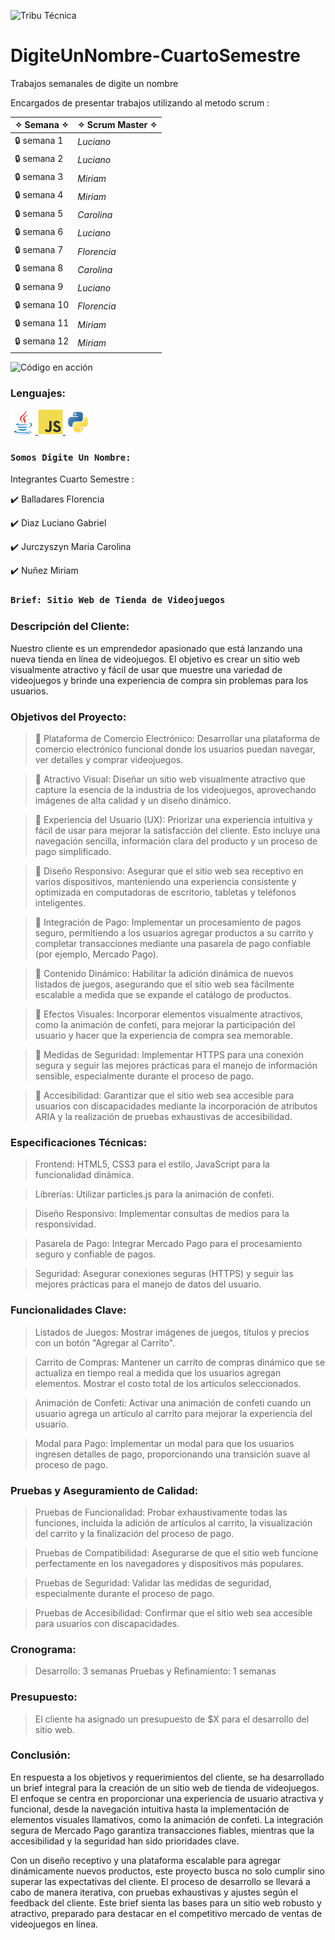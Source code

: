 
![Tribu Técnica](https://github.com/CodeSystem2022/DigiteUnNombre-TercerSemestre/assets/112590235/16335371-7ef6-475e-8733-2303b90f10df)






# DigiteUnNombre-CuartoSemestre

Trabajos semanales de digite un nombre

Encargados de presentar trabajos utilizando al metodo scrum :



| ✧ Semana ✧ | ✧ Scrum Master ✧ |
| ---- | ---- |
| :lock:  semana 1 | *Luciano* |
| :lock:  semana 2 | *Luciano* |
| :lock:  semana 3 | *Miriam* |
| :lock:  semana 4 | *Miriam* |
| :lock:  semana 5 | *Carolina* |
| :lock:  semana 6 | *Luciano* |
| :lock:  semana 7 | *Florencia* |
| :lock:  semana 8 | *Carolina* |
| :lock:  semana 9 | *Luciano* |
| :lock:  semana 10 | *Florencia* |
| :lock:  semana 11 | *Miriam* |
| :lock:  semana 12 | *Miriam* |


![Código en acción](https://media.giphy.com/media/VTtANKl0beDFQRLDTh/giphy.gif)

<h3 align="left">Lenguajes:</h3>
<p align="left"> <a href="https://www.java.com" target="_blank" rel="noreferrer"> <img src="https://raw.githubusercontent.com/devicons/devicon/master/icons/java/java-original.svg" alt="java" width="40" height="40"/> </a> <a href="https://developer.mozilla.org/en-US/docs/Web/JavaScript" target="_blank" rel="noreferrer"> <img src="https://raw.githubusercontent.com/devicons/devicon/master/icons/javascript/javascript-original.svg" alt="javascript" width="40" height="40"/> </a> <a href="https://www.python.org" target="_blank" rel="noreferrer"> <img src="https://raw.githubusercontent.com/devicons/devicon/master/icons/python/python-original.svg" alt="python" width="40" height="40"/> </a> </p>

### `Somos Digite Un Nombre:`

Integrantes Cuarto Semestre : 

:heavy_check_mark: Balladares Florencia

:heavy_check_mark: Diaz Luciano Gabriel

:heavy_check_mark: Jurczyszyn Maria Carolina

:heavy_check_mark: Nuñez Miriam


### `Brief: Sitio Web de Tienda de Videojuegos`

### **Descripción del Cliente:**
Nuestro cliente es un emprendedor apasionado que está lanzando una nueva tienda en línea de videojuegos. El objetivo es crear un sitio web visualmente atractivo y fácil de usar que muestre una variedad de videojuegos y brinde una experiencia de compra sin problemas para los usuarios.

### **Objetivos del Proyecto:**

> 👾 Plataforma de Comercio Electrónico: Desarrollar una plataforma de comercio electrónico funcional donde los usuarios puedan navegar, ver detalles y comprar videojuegos.

> 👾 Atractivo Visual: Diseñar un sitio web visualmente atractivo que capture la esencia de la industria de los videojuegos, aprovechando imágenes de alta calidad y un diseño dinámico.

> 👾 Experiencia del Usuario (UX): Priorizar una experiencia intuitiva y fácil de usar para mejorar la satisfacción del cliente. Esto incluye una navegación sencilla, información clara del producto y un proceso de pago simplificado.

> 👾 Diseño Responsivo: Asegurar que el sitio web sea receptivo en varios dispositivos, manteniendo una experiencia consistente y optimizada en computadoras de escritorio, tabletas y teléfonos inteligentes.

> 👾 Integración de Pago: Implementar un procesamiento de pagos seguro, permitiendo a los usuarios agregar productos a su carrito y completar transacciones mediante una pasarela de pago confiable (por ejemplo, Mercado Pago).

> 👾 Contenido Dinámico: Habilitar la adición dinámica de nuevos listados de juegos, asegurando que el sitio web sea fácilmente escalable a medida que se expande el catálogo de productos.

> 👾 Efectos Visuales: Incorporar elementos visualmente atractivos, como la animación de confeti, para mejorar la participación del usuario y hacer que la experiencia de compra sea memorable.

> 👾 Medidas de Seguridad: Implementar HTTPS para una conexión segura y seguir las mejores prácticas para el manejo de información sensible, especialmente durante el proceso de pago.

> 👾 Accesibilidad: Garantizar que el sitio web sea accesible para usuarios con discapacidades mediante la incorporación de atributos ARIA y la realización de pruebas exhaustivas de accesibilidad.

### **Especificaciones Técnicas:**

> Frontend: HTML5, CSS3 para el estilo, JavaScript para la funcionalidad dinámica.

> Librerías: Utilizar particles.js para la animación de confeti.

> Diseño Responsivo: Implementar consultas de medios para la responsividad.

> Pasarela de Pago: Integrar Mercado Pago para el procesamiento seguro y confiable de pagos.

> Seguridad: Asegurar conexiones seguras (HTTPS) y seguir las mejores prácticas para el manejo de datos del usuario.

### **Funcionalidades Clave:**

> Listados de Juegos: Mostrar imágenes de juegos, títulos y precios con un botón "Agregar al Carrito".

> Carrito de Compras: Mantener un carrito de compras dinámico que se actualiza en tiempo real a medida que los usuarios agregan elementos. Mostrar el costo total de los artículos seleccionados.

> Animación de Confeti: Activar una animación de confeti cuando un usuario agrega un artículo al carrito para mejorar la experiencia del usuario.

> Modal para Pago: Implementar un modal para que los usuarios ingresen detalles de pago, proporcionando una transición suave al proceso de pago.

### **Pruebas y Aseguramiento de Calidad:**

> Pruebas de Funcionalidad: Probar exhaustivamente todas las funciones, incluida la adición de artículos al carrito, la visualización del carrito y la finalización del proceso de pago.

> Pruebas de Compatibilidad: Asegurarse de que el sitio web funcione perfectamente en los navegadores y dispositivos más populares.

> Pruebas de Seguridad: Validar las medidas de seguridad, especialmente durante el proceso de pago.

> Pruebas de Accesibilidad: Confirmar que el sitio web sea accesible para usuarios con discapacidades.

### **Cronograma:**

> Desarrollo: 3 semanas
> Pruebas y Refinamiento: 1 semanas

### **Presupuesto:**
> El cliente ha asignado un presupuesto de $X para el desarrollo del sitio web.

### **Conclusión:**

En respuesta a los objetivos y requerimientos del cliente, se ha desarrollado un brief integral para la creación de un sitio web de tienda de videojuegos. El enfoque se centra en proporcionar una experiencia de usuario atractiva y funcional, desde la navegación intuitiva hasta la implementación de elementos visuales llamativos, como la animación de confeti. La integración segura de Mercado Pago garantiza transacciones fiables, mientras que la accesibilidad y la seguridad han sido prioridades clave.

Con un diseño receptivo y una plataforma escalable para agregar dinámicamente nuevos productos, este proyecto busca no solo cumplir sino superar las expectativas del cliente. El proceso de desarrollo se llevará a cabo de manera iterativa, con pruebas exhaustivas y ajustes según el feedback del cliente. Este brief sienta las bases para un sitio web robusto y atractivo, preparado para destacar en el competitivo mercado de ventas de videojuegos en línea.
